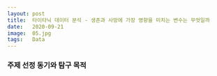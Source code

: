 ```yaml
---
layout: post
title:  타이타닉 데이터 분석 - 생존과 사망에 가장 영향을 미치는 변수는 무엇일까
date:   2020-09-21
image:  05.jpg
tags:   Data
---
```

### 주제 선정 동기와 탐구 목적
